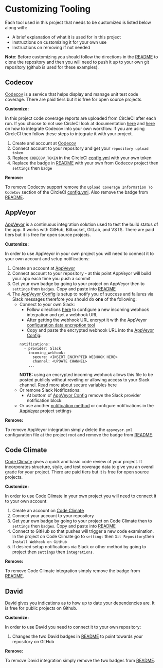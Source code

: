 # Customizing Tooling

Each tool used in this project that needs to be customized is listed below along with:
- A brief explanation of what it is used for in this project
- Instructions on customizing it for your own use
- Instructions on removing if not needed

**Note:** Before customizing you should follow the directions in the [README](../README.md) to clone the repository and then you will need to push it up to your own git repository (github is used for these examples).

## Codecov

[Codecov](https://codecov.io) is a service that helps display and manage unit test code coverage. There are paid tiers but it is free for open source projects.

**Customize:**

In this project code coverage reports are uploaded from CircleCI after each run. If you choose to not use CircleCI look at documentation [here](https://www.npmjs.com/package/codecov) and [here](https://github.com/codecov/example-typescript) on how to integrate Codecov into your own workflow. If you are using CircleCI then follow these steps to integrate it with your project.

1. Create and account at [Codecov](https://codecov.io)
2. Connect account to your repository and get your `repository upload token`
3. Replace `CODECOV_TOKEN` in the CircleCI [config.yml](../.circleci/config.yml) with your own token
4. Replace the badge in [README](../README.md) with your own from Codecov project then `settings` then `badge`

**Remove:**

To remove Codecov support remove the `Upload Coverage Information To CodeCov` section of the CircleCI [config.yml](../.circleci/config.yml). Also remove the badge from [README](../README.md).

## AppVeyor

[AppVeyor](https://appveyor.com/) is a continuous integration solution used to test the build status of the app. It works with GitHub, Bitbucket, GitLab, and VSTS. There are paid tiers but it is free for open source projects.

**Customize:**

In order to use AppVeyor in your own project you will need to connect it to your own account and setup notifications:

1. Create an account at [AppVeyor](https://appveyor.com/)
2. Connect account to your repository - at this point AppVeyor will build your app each time you push a commit
3. Get your own badge by going to your project on AppVeyor then to `settings` then `badges`. Copy and paste into [README](../README.md)
4. The [AppVeyor Config](../appveyor.yml) is setup to notify you of success and failures via Slack messages therefore you should do **one** of the following:
   * Connect to your own Slack:
     * Follow directions [here](https://my.slack.com/services/new/incoming-webhook/) to configure a new incoming webhook integration and get a webhook URL
     * After getting the webhook URL encrypt it with the AppVeyor [configuration data encryption tool](https://ci.appveyor.com/tools/encrypt)
     * Copy and paste the encrypted webhook URL into the [AppVeyor Config](../appveyor.yml):
     ```
     notifications:
       - provider: Slack
         incoming_webhook:
           secure: <INSERT ENCRYPTED WEBHOOK HERE>
           channel: <UPDATE CHANNEL>
         ...
     ```
     **NOTE:** using an encrypted incoming webhook allows this file to be posted publicly without reveling or allowing access to your Slack channel. Read more about secure variables [here](https://www.appveyor.com/docs/build-configuration/#secure-variables)
   * Or remove Slack Notifications:
     * At bottom of [AppVeyor Config](../appveyor.yml) remove the Slack provider notification block
   * Or use another [notification method](https://www.appveyor.com/docs/notifications/) or configure notifications in the [AppVeyor](https://appveyor.com/) project settings

**Remove:**

To remove AppVeyor integration simply delete the `appveyor.yml` configuration file at the project root and remove the badge from [README](../README.md).


## Code Climate

[Code Climate](https://codeclimate.com/) gives a quick and basic code review of your project. It incorporates structure, style, and test coverage data to give you an overall grade for your project. There are paid tiers but it is free for open source projects.

**Customize:**

In order to use Code Climate in your own project you will need to connect it to your own account:

1) Create an account on [Code Climate](https://codeclimate.com/)
2) Connect your account to your repository
3) Get your own badge by going to your project on Code Climate then to `settings` then `badges`. Copy and paste into [README](../README.md)
4) Connect to GitHub so that pushes will trigger a new code examination. In the project on Code Climate go to `settings` then `Git Repository`then `Install Webhook on GitHub`
5) If desired setup notifications via Slack or other method by going to project then `settings` then `integrations`.

**Remove:**

To remove Code Climate integration simply remove the badge from [README](../README.md).


## David

[David](https://david-dm.org/) gives you indications as to how up to date your dependencies are. It is free for public projects on Github.

**Customize:**

In order to use David you need to connect it to your own repository:

1) Changes the two David badges in [README](../README.md) to point towards your repository on GitHub

**Remove:**

To remove David integration simply remove the two badges from [README](../README.md).
